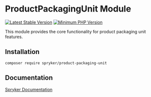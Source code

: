 # ProductPackagingUnit Module
[![Latest Stable Version](https://poser.pugx.org/spryker/product-packaging-unit/v/stable.svg)](https://packagist.org/packages/spryker/product-packaging-unit)
[![Minimum PHP Version](https://img.shields.io/badge/php-%3E%3D%207.4-8892BF.svg)](https://php.net/)

This module provides the core functionality for product packaging unit features.

## Installation

```
composer require spryker/product-packaging-unit
```

## Documentation

[Spryker Documentation](https://academy.spryker.com/developing_with_spryker/module_guide/modules.html)
